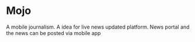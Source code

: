 # Mojo
A mobile journalism. 
A idea for live news updated platform.
News portal and the news can be posted via mobile app 
